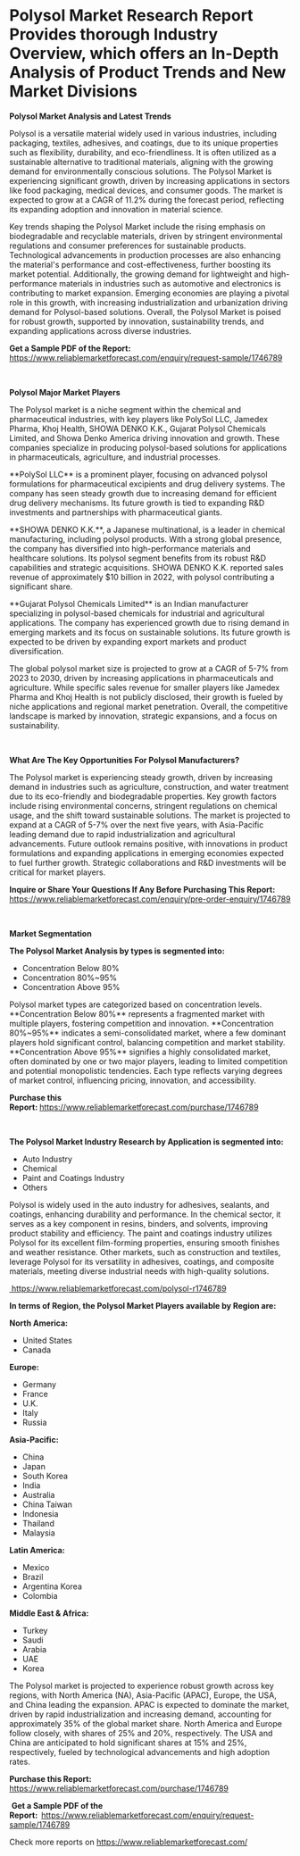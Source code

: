 <p><h1>Polysol Market Research Report Provides thorough Industry Overview, which offers an In-Depth Analysis of Product Trends and New Market Divisions</h1></p><p><strong>Polysol Market Analysis and Latest Trends</strong></p>
<p><p>Polysol is a versatile material widely used in various industries, including packaging, textiles, adhesives, and coatings, due to its unique properties such as flexibility, durability, and eco-friendliness. It is often utilized as a sustainable alternative to traditional materials, aligning with the growing demand for environmentally conscious solutions. The Polysol Market is experiencing significant growth, driven by increasing applications in sectors like food packaging, medical devices, and consumer goods. The market is expected to grow at a CAGR of 11.2% during the forecast period, reflecting its expanding adoption and innovation in material science.</p><p>Key trends shaping the Polysol Market include the rising emphasis on biodegradable and recyclable materials, driven by stringent environmental regulations and consumer preferences for sustainable products. Technological advancements in production processes are also enhancing the material's performance and cost-effectiveness, further boosting its market potential. Additionally, the growing demand for lightweight and high-performance materials in industries such as automotive and electronics is contributing to market expansion. Emerging economies are playing a pivotal role in this growth, with increasing industrialization and urbanization driving demand for Polysol-based solutions. Overall, the Polysol Market is poised for robust growth, supported by innovation, sustainability trends, and expanding applications across diverse industries.</p></p>
<p><strong>Get a Sample PDF of the Report:&nbsp;</strong> <a href="https://www.reliablemarketforecast.com/enquiry/request-sample/1746789?utm_campaign=1674&utm_medium=2&utm_source=Github&utm_content=ia&utm_term=26012025&utm_id=polysol">https://www.reliablemarketforecast.com/enquiry/request-sample/1746789</a></p>
<p>&nbsp;</p>
<p><strong>Polysol Major Market Players</strong></p>
<p><p>The Polysol market is a niche segment within the chemical and pharmaceutical industries, with key players like PolySol LLC, Jamedex Pharma, Khoj Health, SHOWA DENKO K.K., Gujarat Polysol Chemicals Limited, and Showa Denko America driving innovation and growth. These companies specialize in producing polysol-based solutions for applications in pharmaceuticals, agriculture, and industrial processes.</p><p>**PolySol LLC** is a prominent player, focusing on advanced polysol formulations for pharmaceutical excipients and drug delivery systems. The company has seen steady growth due to increasing demand for efficient drug delivery mechanisms. Its future growth is tied to expanding R&D investments and partnerships with pharmaceutical giants.</p><p>**SHOWA DENKO K.K.**, a Japanese multinational, is a leader in chemical manufacturing, including polysol products. With a strong global presence, the company has diversified into high-performance materials and healthcare solutions. Its polysol segment benefits from its robust R&D capabilities and strategic acquisitions. SHOWA DENKO K.K. reported sales revenue of approximately $10 billion in 2022, with polysol contributing a significant share.</p><p>**Gujarat Polysol Chemicals Limited** is an Indian manufacturer specializing in polysol-based chemicals for industrial and agricultural applications. The company has experienced growth due to rising demand in emerging markets and its focus on sustainable solutions. Its future growth is expected to be driven by expanding export markets and product diversification.</p><p>The global polysol market size is projected to grow at a CAGR of 5-7% from 2023 to 2030, driven by increasing applications in pharmaceuticals and agriculture. While specific sales revenue for smaller players like Jamedex Pharma and Khoj Health is not publicly disclosed, their growth is fueled by niche applications and regional market penetration. Overall, the competitive landscape is marked by innovation, strategic expansions, and a focus on sustainability.</p></p>
<p>&nbsp;</p>
<p><strong>What Are The Key Opportunities For Polysol Manufacturers?</strong></p>
<p><p>The Polysol market is experiencing steady growth, driven by increasing demand in industries such as agriculture, construction, and water treatment due to its eco-friendly and biodegradable properties. Key growth factors include rising environmental concerns, stringent regulations on chemical usage, and the shift toward sustainable solutions. The market is projected to expand at a CAGR of 5-7% over the next five years, with Asia-Pacific leading demand due to rapid industrialization and agricultural advancements. Future outlook remains positive, with innovations in product formulations and expanding applications in emerging economies expected to fuel further growth. Strategic collaborations and R&D investments will be critical for market players.</p></p>
<p><strong>Inquire or Share Your Questions If Any Before Purchasing This Report:</strong> <a href="https://www.reliablemarketforecast.com/enquiry/pre-order-enquiry/1746789?utm_campaign=1674&utm_medium=2&utm_source=Github&utm_content=ia&utm_term=26012025&utm_id=polysol">https://www.reliablemarketforecast.com/enquiry/pre-order-enquiry/1746789</a></p>
<p>&nbsp;</p>
<p><strong>Market Segmentation</strong></p>
<p><strong>The Polysol Market Analysis by types is segmented into:</strong></p>
<p><ul><li>Concentration Below 80%</li><li>Concentration 80%~95%</li><li>Concentration Above 95%</li></ul></p>
<p><p>Polysol market types are categorized based on concentration levels. **Concentration Below 80%** represents a fragmented market with multiple players, fostering competition and innovation. **Concentration 80%~95%** indicates a semi-consolidated market, where a few dominant players hold significant control, balancing competition and market stability. **Concentration Above 95%** signifies a highly consolidated market, often dominated by one or two major players, leading to limited competition and potential monopolistic tendencies. Each type reflects varying degrees of market control, influencing pricing, innovation, and accessibility.</p></p>
<p><strong>Purchase this Report:&nbsp;</strong><a href="https://www.reliablemarketforecast.com/purchase/1746789?utm_campaign=1674&utm_medium=2&utm_source=Github&utm_content=ia&utm_term=26012025&utm_id=polysol">https://www.reliablemarketforecast.com/purchase/1746789</a></p>
<p>&nbsp;</p>
<p><strong>The Polysol Market Industry Research by Application is segmented into:</strong></p>
<p><ul><li>Auto Industry</li><li>Chemical</li><li>Paint and Coatings Industry</li><li>Others</li></ul></p>
<p><p>Polysol is widely used in the auto industry for adhesives, sealants, and coatings, enhancing durability and performance. In the chemical sector, it serves as a key component in resins, binders, and solvents, improving product stability and efficiency. The paint and coatings industry utilizes Polysol for its excellent film-forming properties, ensuring smooth finishes and weather resistance. Other markets, such as construction and textiles, leverage Polysol for its versatility in adhesives, coatings, and composite materials, meeting diverse industrial needs with high-quality solutions.</p></p>
<p><a href="https://www.reliablemarketforecast.com/polysol-r1746789?utm_campaign=1674&utm_medium=2&utm_source=Github&utm_content=ia&utm_term=26012025&utm_id=polysol">&nbsp;https://www.reliablemarketforecast.com/polysol-r1746789</a></p>
<p><strong>In terms of Region, the Polysol Market Players available by Region are:</strong></p>
<p>
    <p> <strong> North America: </strong>
        <ul>
            <li>United States</li>
            <li>Canada</li>
        </ul>
        </p> 
    <p> <strong> Europe: </strong>
        <ul>
            <li>Germany</li>
            <li>France</li>
            <li>U.K.</li>
            <li>Italy</li>
            <li>Russia</li>
        </ul>
        </p> 
    <p> <strong> Asia-Pacific: </strong>
        <ul>
            <li>China</li>
            <li>Japan</li>
            <li>South Korea</li>
            <li>India</li>
            <li>Australia</li>
            <li>China Taiwan</li>
            <li>Indonesia</li>
            <li>Thailand</li>
            <li>Malaysia</li>
        </ul>
        </p> 
    <p> <strong> Latin America: </strong>
        <ul>
            <li>Mexico</li>
            <li>Brazil</li>
            <li>Argentina Korea</li>
            <li>Colombia</li>
        </ul>
        </p> 
    <p> <strong> Middle East & Africa: </strong>
        <ul>
            <li>Turkey</li>
            <li>Saudi</li>
            <li>Arabia</li>
            <li>UAE</li>
            <li>Korea</li>
        </ul>
    </p>
    </p>
<p><p>The Polysol market is projected to experience robust growth across key regions, with North America (NA), Asia-Pacific (APAC), Europe, the USA, and China leading the expansion. APAC is expected to dominate the market, driven by rapid industrialization and increasing demand, accounting for approximately 35% of the global market share. North America and Europe follow closely, with shares of 25% and 20%, respectively. The USA and China are anticipated to hold significant shares at 15% and 25%, respectively, fueled by technological advancements and high adoption rates.</p></p>
<p><strong>Purchase this Report: </strong><a href="https://www.reliablemarketforecast.com/purchase/1746789?utm_campaign=1674&utm_medium=2&utm_source=Github&utm_content=ia&utm_term=26012025&utm_id=polysol">https://www.reliablemarketforecast.com/purchase/1746789</a></p>
<p>&nbsp;<strong>Get a Sample PDF of the Report:&nbsp;&nbsp;</strong><a href="https://www.reliablemarketforecast.com/enquiry/request-sample/1746789?utm_campaign=1674&utm_medium=2&utm_source=Github&utm_content=ia&utm_term=26012025&utm_id=polysol">https://www.reliablemarketforecast.com/enquiry/request-sample/1746789</a></p>
<p><strong></strong></p>
<p>Check more reports on <a href="https://www.reliablemarketforecast.com/?utm_campaign=1674&utm_medium=2&utm_source=Github&utm_content=ia&utm_term=26012025&utm_id=polysol">https://www.reliablemarketforecast.com/</a></p>